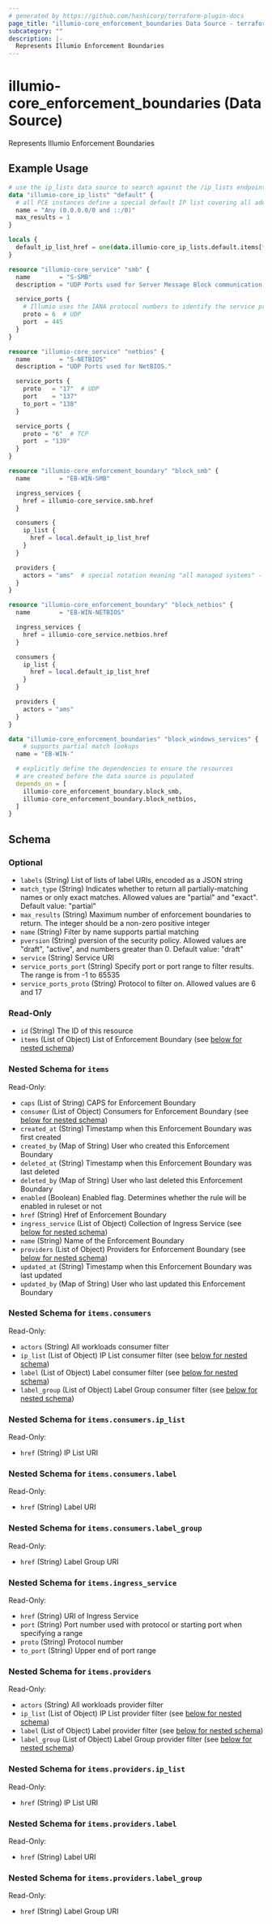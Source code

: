 ```yaml
---
# generated by https://github.com/hashicorp/terraform-plugin-docs
page_title: "illumio-core_enforcement_boundaries Data Source - terraform-provider-illumio-core"
subcategory: ""
description: |-
  Represents Illumio Enforcement Boundaries
---
```


# illumio-core_enforcement_boundaries (Data Source)

Represents Illumio Enforcement Boundaries

## Example Usage

```terraform
# use the ip_lists data source to search against the /ip_lists endpoint by name
data "illumio-core_ip_lists" "default" {
  # all PCE instances define a special default IP list covering all addresses
  name = "Any (0.0.0.0/0 and ::/0)"
  max_results = 1
}

locals {
  default_ip_list_href = one(data.illumio-core_ip_lists.default.items[*].href)
}

resource "illumio-core_service" "smb" {
  name        = "S-SMB"
  description = "UDP Ports used for Server Message Block communication."

  service_ports {
    # Illumio uses the IANA protocol numbers to identify the service proto
    proto = 6  # UDP
    port  = 445
  }
}

resource "illumio-core_service" "netbios" {
  name        = "S-NETBIOS"
  description = "UDP Ports used for NetBIOS."

  service_ports {
    proto   = "17"  # UDP
    port    = "137"
    to_port = "138"
  }

  service_ports {
    proto = "6"  # TCP
    port  = "139"
  }
}

resource "illumio-core_enforcement_boundary" "block_smb" {
  name        = "EB-WIN-SMB"

  ingress_services {
    href = illumio-core_service.smb.href
  }

  consumers {
    ip_list {
      href = local.default_ip_list_href
    }
  }

  providers {
    actors = "ams"  # special notation meaning "all managed systems" - affects all workloads
  }
}

resource "illumio-core_enforcement_boundary" "block_netbios" {
  name        = "EB-WIN-NETBIOS"

  ingress_services {
    href = illumio-core_service.netbios.href
  }

  consumers {
    ip_list {
      href = local.default_ip_list_href
    }
  }

  providers {
    actors = "ams"
  }
}

data "illumio-core_enforcement_boundaries" "block_windows_services" {
	# supports partial match lookups
  name = "EB-WIN-"

  # explicitly define the dependencies to ensure the resources
  # are created before the data source is populated
  depends_on = [
    illumio-core_enforcement_boundary.block_smb,
    illumio-core_enforcement_boundary.block_netbios,
  ]
}
```

<!-- schema generated by tfplugindocs -->
## Schema

### Optional

- `labels` (String) List of lists of label URIs, encoded as a JSON string
- `match_type` (String) Indicates whether to return all partially-matching names or only exact matches. Allowed values are "partial" and "exact". Default value: "partial"
- `max_results` (String) Maximum number of enforcement boundaries to return. The integer should be a non-zero positive integer
- `name` (String) Filter by name supports partial matching
- `pversion` (String) pversion of the security policy. Allowed values are "draft", "active", and numbers greater than 0. Default value: "draft"
- `service` (String) Service URI
- `service_ports_port` (String) Specify port or port range to filter results. The range is from -1 to 65535
- `service_ports_proto` (String) Protocol to filter on. Allowed values are 6 and 17

### Read-Only

- `id` (String) The ID of this resource
- `items` (List of Object) List of Enforcement Boundary (see [below for nested schema](#nestedatt--items))

<a id="nestedatt--items"></a>
### Nested Schema for `items`

Read-Only:

- `caps` (List of String) CAPS for Enforcement Boundary
- `consumer` (List of Object) Consumers for Enforcement Boundary (see [below for nested schema](#nestedobjatt--items--consumer))
- `created_at` (String) Timestamp when this Enforcement Boundary was first created
- `created_by` (Map of String) User who created this Enforcement Boundary
- `deleted_at` (String) Timestamp when this Enforcement Boundary was last deleted
- `deleted_by` (Map of String) User who last deleted this Enforcement Boundary
- `enabled` (Boolean) Enabled flag. Determines whether the rule will be enabled in ruleset or not
- `href` (String) Href of Enforcement Boundary
- `ingress_service` (List of Object)  Collection of Ingress Service (see [below for nested schema](#nestedobjatt--items--ingress_service))
- `name` (String) Name of the Enforcement Boundary
- `providers` (List of Object) Providers for Enforcement Boundary (see [below for nested schema](#nestedobjatt--items--providers))
- `updated_at` (String) Timestamp when this Enforcement Boundary was last updated
- `updated_by` (Map of String) User who last updated this Enforcement Boundary

<a id="nestedobjatt--items--consumers"></a>
### Nested Schema for `items.consumers`

Read-Only:

- `actors` (String) All workloads consumer filter
- `ip_list` (List of Object) IP List consumer filter (see [below for nested schema](#nestedobjatt--items--consumer--ip_list))
- `label` (List of Object) Label consumer filter (see [below for nested schema](#nestedobjatt--items--consumer--label))
- `label_group` (List of Object) Label Group consumer filter (see [below for nested schema](#nestedobjatt--items--consumer--label_group))

<a id="nestedobjatt--items--consumers--ip_list"></a>
### Nested Schema for `items.consumers.ip_list`

Read-Only:

- `href` (String) IP List URI


<a id="nestedobjatt--items--consumers--label"></a>
### Nested Schema for `items.consumers.label`

Read-Only:

- `href` (String) Label URI


<a id="nestedobjatt--items--consumers--label_group"></a>
### Nested Schema for `items.consumers.label_group`

Read-Only:

- `href` (String) Label Group URI



<a id="nestedobjatt--items--ingress_service"></a>
### Nested Schema for `items.ingress_service`

Read-Only:

- `href` (String) URI of Ingress Service
- `port` (String) Port number used with protocol or starting port when specifying a range
- `proto` (String) Protocol number
- `to_port` (String) Upper end of port range


<a id="nestedobjatt--items--providers"></a>
### Nested Schema for `items.providers`

Read-Only:

- `actors` (String) All workloads provider filter
- `ip_list` (List of Object) IP List provider filter (see [below for nested schema](#nestedobjatt--items--providers--ip_list))
- `label` (List of Object) Label provider filter (see [below for nested schema](#nestedobjatt--items--providers--label))
- `label_group` (List of Object) Label Group provider filter (see [below for nested schema](#nestedobjatt--items--providers--label_group))

<a id="nestedobjatt--items--providers--ip_list"></a>
### Nested Schema for `items.providers.ip_list`

Read-Only:

- `href` (String) IP List URI


<a id="nestedobjatt--items--providers--label"></a>
### Nested Schema for `items.providers.label`

Read-Only:

- `href` (String) Label URI


<a id="nestedobjatt--items--providers--label_group"></a>
### Nested Schema for `items.providers.label_group`

Read-Only:

- `href` (String) Label Group URI


